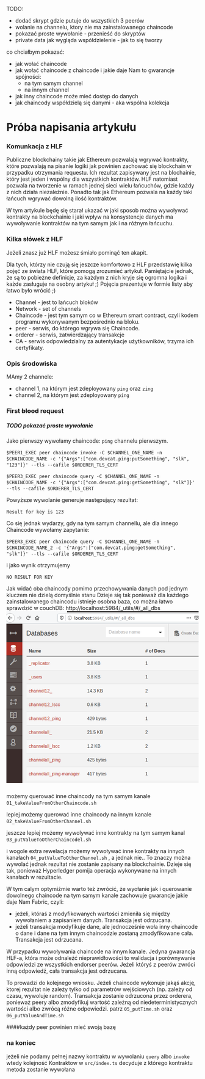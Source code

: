 TODO:
 * dodać skrypt gdzie putuje do wszystkich 3 peerów
 * wolanie na channelu, ktory nie ma zainstalowanego chaincode
 * pokazać proste wywołanie   - przenieść do skryptów
 * private data jak wygląda współdzielenie - jak to się tworzy

co  chciałbym pokazać:
- jak wołać chaincode
- jak wołać chaincode z chaincode i jakie daje Nam to gwarancje spójności:
    - na tym samym channel
    - na innym channel       
- jak inny chaincode może mieć dostęp do danych 
- jak chaincody współdzielą się danymi - aka wspólna kolekcja
       

# Próba napisania artykułu

### Komunkacja z HLF

Publiczne blockchainy takie jak Ethereum pozwalają wgrywać kontrakty, które pozwalają na pisanie logiki jak powinien zachować się blockchain w przypadku otrzymania requestu. Ich rezultat zapisywany jest na blochainie, który jest jeden i wspólny dla wszystkich kontraktów. HLF natomiast pozwala na tworzenie w ramach jednej sieci wielu łańcuchów, gdzie każdy z nich działa niezależnie. Ponadto tak jak Ethereum pozwala na każdy taki łańcuch wgrywać dowolną ilość kontraktów. 

W tym artykule będę się starał ukazać w jaki sposob można wywoływać kontrakty na blockchainie i jaki wpływ na konsystencje danych ma wywoływanie kontraktów na tym samym jak i na różnym łańcuchu.

### Kilka słówek z HLF

Jeżeli znasz już HLF możesz śmiało pominąć ten akapit.

Dla tych, którzy nie czują się jeszcze komfortowo z HLF przedstawię kilka pojęć ze świata HLF, które pomogą zrozumieć artykuł. Pamiętajcie jednak, że są to pobieżne definicje, za każdym z nich kryje się ogromna logika i każde zasługuje na osobny artykuł ;) Pojęcia prezentuje w formie listy aby łatwo było wrócić ;)

* Channel - jest to lańcuch bloków
* Network - set of channels
* Chaincode - jest tym samym co w Ethereum smart contract, czyli kodem programu wykonywanym bezpośrednio na bloku.  
* peer - serwis, do którego wgrywa się Chaincode. 
* orderer - serwis, zatwierdzający transakcje
* CA - serwis odpowiedzialny za autentykacje użytkowników, trzyma ich certyfikaty.

### Opis środowiska

MAmy 2 channele:
* channel 1, na którym jest zdeployowany `ping` oraz `zing`
* channel 2, na którym jest zdeployowany `ping`

### First  <strike>blood</strike> request  

##### TODO pokazać proste wywołanie  

Jako pierwszy wywołamy chaincode: `ping` channelu pierwszym. 

```
$PEER1_EXEC peer chaincode invoke -C $CHANNEL_ONE_NAME -n $CHAINCODE_NAME -c '{"Args":["com.devcat.ping:putSomething", "slk", "123"]}' --tls --cafile $ORDERER_TLS_CERT
```

```
$PEER3_EXEC peer chaincode query -C $CHANNEL_ONE_NAME -n $CHAINCODE_NAME -c '{"Args":["com.devcat.ping:getSomething", "slk"]}' --tls --cafile $ORDERER_TLS_CERT
```
Powyższe wywolanie generuje następujący rezultat: 
```
Result for key is 123
```

Co się jednak wydarzy, gdy na tym samym channellu, ale dla innego Chaincode wywołamy zapytanie:
```
$PEER3_EXEC peer chaincode query -C $CHANNEL_ONE_NAME -n $CHAINCODE_NAME_2 -c '{"Args":["com.devcat.ping:getSomething", "slk"]}' --tls --cafile $ORDERER_TLS_CERT
```
i jako wynik otrzymujemy
```
NO RESULT FOR KEY
```

Jak widać oba chaincody pomimo przechowywania danych pod jednym kluczem nie dzielą domyślnie stanu 
Dzieje się tak ponieważ dla każdego zainstalowanego chaincodu istnieje osobna baza, co można łatwo sprawdzić w couchDB:
 http://localhost:5984/_utils/#/_all_dbs  
 ![alt text](images/CouchDB_databases.png "Created databases in CouchDB")

 
### 
możemy querować inne chaincody na tym samym kanale `01_takeValueFromOtherChaincode.sh`

lepiej możemy querować inne chaincody na innym kanale `02_takeValueFromOtherChannel.sh`

jeszcze lepiej możemy wywolywać inne kontrakty na tym samym kanal `03_putValueToOtherChaincodel.sh`

i wogole extra rewelacja możemy wywoływać inne kontrakty na innych kanałach `04_putValueToOtherChannel.sh` , a jednak nie.. 
To znaczy można wywolać jednak rezultat nie zostanie zapisany na blockchainie. Dzieje się tak, ponieważ Hyperledger pomija 
operacja wykonywane na innych kanałach w rezultacie. 

W tym calym optymiźmie warto też zwrócić, że wyołanie jak i querowanie dowolnego chaincode na tym samym kanale zachowuje gwarancje 
jakie daje Nam Fabric, czyli:
* jeżeli, któraś z modyfikowanych wartości zmieniła się między wywołaniem a zapisaniem danych. Transakcja jest odrzucana.
* jeżeli transakcja modyfikuje dane, ale jednocześnie woła inny chaincode o dane i dane na tym innym chaincodzie zostaną zmodyfikowane cała. Transakcja jest odrzucana.

W przypadku wywoływania chaincode na innym kanale. Jedyna gwarancja HLF-a, która może odnaleźć nieprawidłowości to walidacja i  porównywanie odpowiedzi 
ze wszystkich endorser peerów. Jeżeli któryś z peerów zwróci inną odpowiedź, cała transakcja jest odrzucana.

To prowadzi do kolejnego wniosku. Jeżeli chaincode wykonuje jakąś akcję, ktorej rezultat nie zależy tylko od parametrów wejściowych 
(np. zależy od czasu, wywoluje random). Transakcja zostanie odrzucona przez orderera, ponieważ peery albo zmodyfikuj wartość 
zależną od niedeterministycznych wartości albo zwrócą różne odpowiedzi. patrz `05_putTime.sh` oraz `06_putValueAndTime.sh`

   

  ####każdy peer powinien mieć swoją bazę

### na koniec     


jeżeli nie podamy pełnej nazwy kontraktu w wywolaniu `query` albo `invoke` 
wtedy kolejność Kontraktow w `src/index.ts` decyduje z którego kontraktu metoda zostanie wywołana

